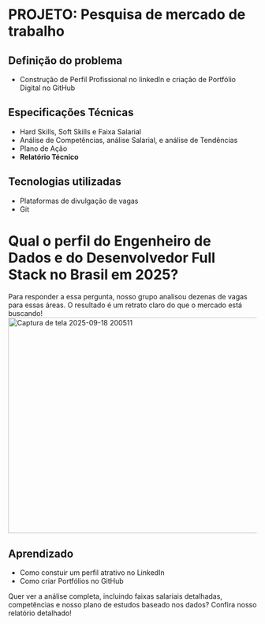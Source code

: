 # PROJETO: Pesquisa de mercado de trabalho

## Definição do problema
* Construção de Perfil Profissional no linkedIn e criação de Portfólio Digital no GitHub

## Especificações Técnicas
* Hard Skills, Soft Skills e Faixa Salarial
* Análise de Competências, análise Salarial, e análise de Tendências
* Plano de Ação
* **Relatório Técnico**

## Tecnologias utilizadas
* Plataformas de divulgação de vagas
* Git

# Qual o perfil do Engenheiro de Dados e do Desenvolvedor Full Stack no Brasil em 2025?
Para responder a essa pergunta, nosso grupo analisou dezenas de vagas para essas áreas. O resultado é um retrato claro do que o mercado está buscando!
<br>
<img width="969" height="437" alt="Captura de tela 2025-09-18 200511" src="https://github.com/user-attachments/assets/c402eaae-cbdf-492e-938a-e372f5137093" />
<br>
## Aprendizado
* Como constuir um perfil atrativo no LinkedIn
* Como criar Portfólios no GitHub

Quer ver a análise completa, incluindo faixas salariais detalhadas, competências e nosso plano de estudos baseado nos dados? Confira nosso relatório detalhado!
